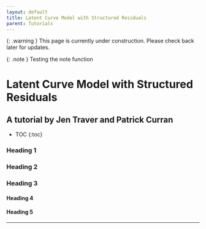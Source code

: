 ```yaml
---
layout: default
title: Latent Curve Model with Structured Residuals
parent: Tutorials
---
```


{: .warning }
This page is currently under construction. Please check back later for updates.


{: .note }
Testing the note function

# Latent Curve Model with Structured Residuals
## A tutorial by Jen Traver and Patrick Curran
- TOC
 {:toc}
### Heading 1

### Heading 2

### Heading 3
#### Heading 4
#### Heading 5
---
